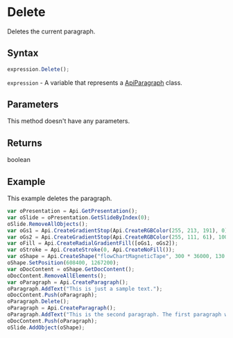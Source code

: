 # Delete

Deletes the current paragraph.

## Syntax

```javascript
expression.Delete();
```

`expression` - A variable that represents a [ApiParagraph](../ApiParagraph.md) class.

## Parameters

This method doesn't have any parameters.

## Returns

boolean

## Example

This example deletes the paragraph.

```javascript editor-
var oPresentation = Api.GetPresentation();
var oSlide = oPresentation.GetSlideByIndex(0);
oSlide.RemoveAllObjects();
var oGs1 = Api.CreateGradientStop(Api.CreateRGBColor(255, 213, 191), 0);
var oGs2 = Api.CreateGradientStop(Api.CreateRGBColor(255, 111, 61), 100000);
var oFill = Api.CreateRadialGradientFill([oGs1, oGs2]);
var oStroke = Api.CreateStroke(0, Api.CreateNoFill());
var oShape = Api.CreateShape("flowChartMagneticTape", 300 * 36000, 130 * 36000, oFill, oStroke);
oShape.SetPosition(608400, 1267200);
var oDocContent = oShape.GetDocContent();
oDocContent.RemoveAllElements();
var oParagraph = Api.CreateParagraph();
oParagraph.AddText("This is just a sample text.");
oDocContent.Push(oParagraph);
oParagraph.Delete();
oParagraph = Api.CreateParagraph();
oParagraph.AddText("This is the second paragraph. The first paragraph was removed from the shape content.");
oDocContent.Push(oParagraph);
oSlide.AddObject(oShape);
```
